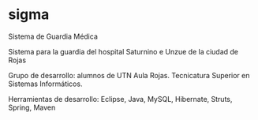 # sigma
Sistema de Guardia Médica

Sistema para la guardia del hospital Saturnino e Unzue de la ciudad de Rojas

Grupo de desarrollo: alumnos de UTN Aula Rojas. Tecnicatura Superior en Sistemas Informáticos.

Herramientas de desarrollo: Eclipse, Java, MySQL, Hibernate, Struts, Spring, Maven
